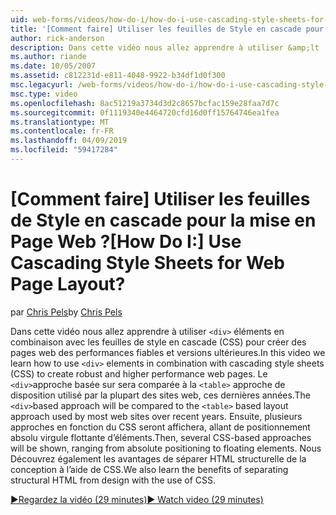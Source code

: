```yaml
---
uid: web-forms/videos/how-do-i/how-do-i-use-cascading-style-sheets-for-web-page-layout
title: '[Comment faire] Utiliser les feuilles de Style en cascade pour la mise en Page Web ? | Microsoft Docs'
author: rick-anderson
description: Dans cette vidéo nous allez apprendre à utiliser &amp;lt ; div&amp;gt ; les éléments en combinaison avec les feuilles de style en cascade (CSS) pour créer des performances fiables et versions ultérieures web p...
ms.author: riande
ms.date: 10/05/2007
ms.assetid: c812231d-e811-4048-9922-b34df1d0f300
msc.legacyurl: /web-forms/videos/how-do-i/how-do-i-use-cascading-style-sheets-for-web-page-layout
msc.type: video
ms.openlocfilehash: 8ac51219a3734d3d2c8657bcfac159e28faa7d7c
ms.sourcegitcommit: 0f1119340e4464720cfd16d0ff15764746ea1fea
ms.translationtype: MT
ms.contentlocale: fr-FR
ms.lasthandoff: 04/09/2019
ms.locfileid: "59417284"
---
```

# <a name="how-do-i-use-cascading-style-sheets-for-web-page-layout"></a><span data-ttu-id="16d59-104">[Comment faire] Utiliser les feuilles de Style en cascade pour la mise en Page Web ?</span><span class="sxs-lookup"><span data-stu-id="16d59-104">[How Do I:] Use Cascading Style Sheets for Web Page Layout?</span></span>

<span data-ttu-id="16d59-105">par [Chris Pels](https://twitter.com/chrispels)</span><span class="sxs-lookup"><span data-stu-id="16d59-105">by [Chris Pels](https://twitter.com/chrispels)</span></span>

<span data-ttu-id="16d59-106">Dans cette vidéo nous allez apprendre à utiliser `<div>` éléments en combinaison avec les feuilles de style en cascade (CSS) pour créer des pages web des performances fiables et versions ultérieures.</span><span class="sxs-lookup"><span data-stu-id="16d59-106">In this video we learn how to use `<div>` elements in combination with cascading style sheets (CSS) to create robust and higher performance web pages.</span></span> <span data-ttu-id="16d59-107">Le `<div>`approche basée sur sera comparée à la `<table>` approche de disposition utilisé par la plupart des sites web, ces dernières années.</span><span class="sxs-lookup"><span data-stu-id="16d59-107">The `<div>`based approach will be compared to the `<table>` based layout approach used by most web sites over recent years.</span></span> <span data-ttu-id="16d59-108">Ensuite, plusieurs approches en fonction du CSS seront affichera, allant de positionnement absolu virgule flottante d’éléments.</span><span class="sxs-lookup"><span data-stu-id="16d59-108">Then, several CSS-based approaches will be shown, ranging from absolute positioning to floating elements.</span></span> <span data-ttu-id="16d59-109">Nous Découvrez également les avantages de séparer HTML structurelle de la conception à l’aide de CSS.</span><span class="sxs-lookup"><span data-stu-id="16d59-109">We also learn the benefits of separating structural HTML from design with the use of CSS.</span></span>

[<span data-ttu-id="16d59-110">&#9654;Regardez la vidéo (29 minutes)</span><span class="sxs-lookup"><span data-stu-id="16d59-110">&#9654; Watch video (29 minutes)</span></span>](https://channel9.msdn.com/Blogs/ASP-NET-Site-Videos/how-do-i-use-cascading-style-sheets-for-web-page-layout)
